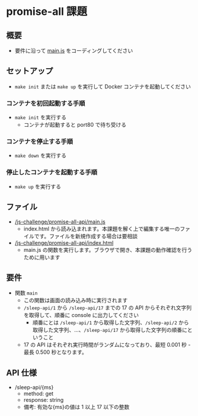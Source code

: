 # promise-all 課題

## 概要

- 要件に沿って [main.js](/js-challenge/promise-all-api/main.js) をコーディングしてください

## セットアップ

- `make init` または `make up` を実行して Docker コンテナを起動してください

### コンテナを初回起動する手順

- `make init` を実行する
  - コンテナが起動すると port80 で待ち受ける

### コンテナを停止する手順

- `make down` を実行する

### 停止したコンテナを起動する手順

- `make up` を実行する

## ファイル

- [/js-challenge/promise-all-api/main.js](/js-challenge/promise-all-api/main.js)
  - index.html から読み込まれます。本課題を解く上で編集する唯一のファイルです。ファイルを新規作成する場合は要相談
- [/js-challenge/promise-all-api/index.html](/js-challenge/promise-all-api/index.html)
  - main.js の関数を実行します。ブラウザで開き、本課題の動作確認を行うために用います

## 要件

- 関数 `main`
  - この関数は画面の読み込み時に実行されます
  - `/sleep-api/1` から `/sleep-api/17` までの 17 の API からそれぞれ文字列を取得して、順番に console に出力してください
    - 順番にとは `/sleep-api/1` から取得した文字列、`/sleep-api/2` から取得した文字列、...、`/sleep-api/17` から取得した文字列の順番にということ
  - 17 の API はそれぞれ実行時間がランダムになっており、最短 0.001 秒 - 最長 0.500 秒となります。

## API 仕様

- /sleep-api/{ms}
  - method: get
  - response: string
  - 備考: 有効な{ms}の値は 1 以上 17 以下の整数
